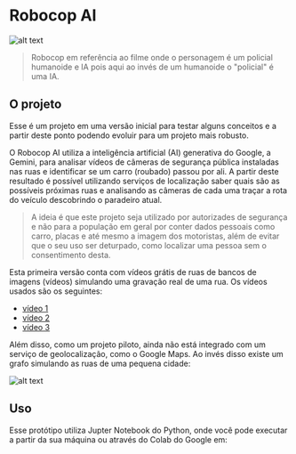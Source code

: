 # Robocop AI
![alt text](image.jpg)
> Robocop em referência ao filme onde o personagem é um policial humanoide e IA pois aqui ao invés de um humanoide o "policial" é uma IA.

## O projeto
Esse é um projeto em uma versão inicial para testar alguns conceitos e a partir deste ponto podendo evoluir para um projeto mais robusto.

O Robocop AI utiliza a inteligência artificial (AI) generativa do Google, a Gemini, para analisar vídeos de câmeras de segurança pública instaladas nas ruas e identificar se um carro (roubado) passou por ali. A partir deste resultado é possível utilizando serviços de localização saber quais são as possíveis próximas ruas e analisando as câmeras de cada uma traçar a rota do veículo descobrindo o paradeiro atual.

> A ideia é que este projeto seja utilizado por autorizades de segurança e não para a população em geral por conter dados pessoais como carro, placas e até mesmo a imagem dos motoristas, além de evitar que o seu uso ser deturpado, como localizar uma pessoa sem o consentimento desta.

Esta primeira versão conta com vídeos grátis de ruas de bancos de imagens (vídeos) simulando uma gravação real de uma rua.
Os vídeos usados são os seguintes:
- [vídeo 1](http://www.onsave.com.br/cdn/streets/1/video.mp4)
- [vídeo 2](http://www.onsave.com.br/cdn/streets/4/video.mp4)
- [vídeo 3](http://www.onsave.com.br/cdn/streets/9/video.mp4)

Além disso, como um projeto piloto, ainda não está integrado com um serviço de geolocalização, como o Google Maps. Ao invés disso existe um grafo simulando as ruas de uma pequena cidade:

![alt text](image.jpg)

## Uso
Esse protótipo utiliza Jupter Notebook do Python, onde você pode executar a partir da sua máquina ou através do Colab do Google em: 

